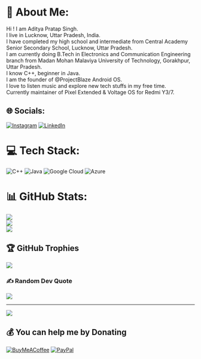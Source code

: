# 💫 About Me:
Hi ! I am Aditya Pratap Singh.<br>I live in Lucknow, Uttar Pradesh, India.<br>I have completed my high school and intermediate from Central Academy Senior Secondary School, Lucknow, Uttar Pradesh.<br>I am currently doing B.Tech in Electronics and Communication Engineering branch from Madan Mohan Malaviya University of Technology, Gorakhpur, Uttar Pradesh.<br>I know C++, beginner in Java.<br>I am the founder of @ProjectBlaze Android OS.<br>I love to listen music and explore new tech stuffs in my free time.<br>Currently maintainer of Pixel Extended & Voltage OS for Redmi Y3/7.


## 🌐 Socials:
[![Instagram](https://img.shields.io/badge/Instagram-%23E4405F.svg?logo=Instagram&logoColor=white)](https://instagram.com/ig.adityasingh) [![LinkedIn](https://img.shields.io/badge/LinkedIn-%230077B5.svg?logo=linkedin&logoColor=white)](https://linkedin.com/in/https://www.linkedin.com/in/aditya-pratap-singh-5099ab217/) 

# 💻 Tech Stack:
![C++](https://img.shields.io/badge/c++-%2300599C.svg?style=flat-square&logo=c%2B%2B&logoColor=white) ![Java](https://img.shields.io/badge/java-%23ED8B00.svg?style=flat-square&logo=java&logoColor=white) ![Google Cloud](https://img.shields.io/badge/Google%20Cloud-%234285F4.svg?style=flat-square&logo=google-cloud&logoColor=white) ![Azure](https://img.shields.io/badge/azure-%230072C6.svg?style=flat-square&logo=azure-devops&logoColor=white)
# 📊 GitHub Stats:
![](https://github-readme-stats.vercel.app/api?username=afterallafk&theme=nightowl&hide_border=true&include_all_commits=true&count_private=true)<br/>
![](https://github-readme-streak-stats.herokuapp.com/?user=afterallafk&theme=nightowl&hide_border=true)<br/>
![](https://github-readme-stats.vercel.app/api/top-langs/?username=afterallafk&theme=nightowl&hide_border=true&include_all_commits=true&count_private=true&layout=compact)

## 🏆 GitHub Trophies
![](https://github-profile-trophy.vercel.app/?username=afterallafk&theme=radical&no-frame=true&no-bg=false&margin-w=4)

### ✍️ Random Dev Quote
![](https://quotes-github-readme.vercel.app/api?type=horizontal&theme=light)

---
[![](https://visitcount.itsvg.in/api?id=afterallafk&icon=0&color=1)](https://visitcount.itsvg.in)

  ## 💰 You can help me by Donating
  [![BuyMeACoffee](https://img.shields.io/badge/Buy%20Me%20a%20Coffee-ffdd00?style=for-the-badge&logo=buy-me-a-coffee&logoColor=black)](https://www.buymeacoffee.com/singhaditya) [![PayPal](https://img.shields.io/badge/PayPal-00457C?style=for-the-badge&logo=paypal&logoColor=white)](https://paypal.me/@aditya252001) 

  <!-- Proudly created with GPRM ( https://gprm.itsvg.in ) -->
  
